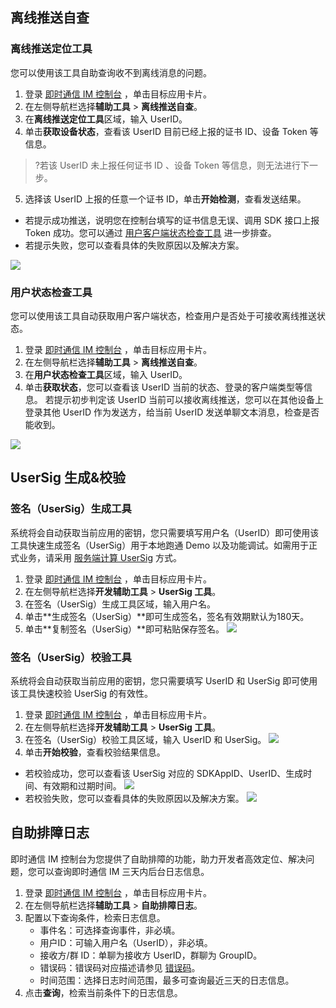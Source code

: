 ## 离线推送自查
### 离线推送定位工具
您可以使用该工具自助查询收不到离线消息的问题。

1. 登录 [即时通信 IM 控制台](https://console.cloud.tencent.com/im) ，单击目标应用卡片。
2. 在左侧导航栏选择**辅助工具** > **离线推送自查**。
3. 在**离线推送定位工具**区域，输入 UserID。
4. 单击**获取设备状态**，查看该 UserID 目前已经上报的证书 ID、设备 Token 等信息。
>?若该 UserID 未上报任何证书 ID 、设备 Token 等信息，则无法进行下一步。
>
5. 选择该 UserID 上报的任意一个证书 ID，单击**开始检测**，查看发送结果。
 - 若提示成功推送，说明您在控制台填写的证书信息无误、调用 SDK 接口上报 Token 成功。您可以通过 [用户客户端状态检查工具](#status) 进一步排查。 
 - 若提示失败，您可以查看具体的失败原因以及解决方案。

![](https://main.qcloudimg.com/raw/f916119333cc68a431fc92a790139e06.png)

[](id:status)
### 用户状态检查工具
您可以使用该工具自动获取用户客户端状态，检查用户是否处于可接收离线推送状态。

1. 登录 [即时通信 IM 控制台](https://console.cloud.tencent.com/im) ，单击目标应用卡片。
2. 在左侧导航栏选择**辅助工具** > **离线推送自查**。
3. 在**用户状态检查工具**区域，输入 UserID。
4. 单击**获取状态**，您可以查看该 UserID 当前的状态、登录的客户端类型等信息。
 若提示初步判定该 UserID 当前可以接收离线推送，您可以在其他设备上登录其他 UserID 作为发送方，给当前  UserID 发送单聊文本消息，检查是否能收到。
 
![](https://main.qcloudimg.com/raw/acfb8a15fe1b7673d8a34a2ca5424c2e.png)
 
## UserSig 生成&校验
### 签名（UserSig）生成工具
系统将会自动获取当前应用的密钥，您只需要填写用户名（UserID）即可使用该工具快速生成签名（UserSig）用于本地跑通 Demo 以及功能调试。如需用于正式业务，请采用 [服务端计算 UserSig](https://cloud.tencent.com/document/product/269/32688#GeneratingdynamicUserSig) 方式。

1. 登录 [即时通信 IM 控制台](https://console.cloud.tencent.com/im) ，单击目标应用卡片。
2. 在左侧导航栏选择**开发辅助工具** > **UserSig 工具**。
3. 在签名（UserSig）生成工具区域，输入用户名。
4. 单击**生成签名（UserSig）**即可生成签名，签名有效期默认为180天。
5. 单击**复制签名（UserSig）**即可粘贴保存签名。
 ![](https://main.qcloudimg.com/raw/83a24d72ec8914e8c1fa308457677e9f.png)

### 签名（UserSig）校验工具
系统将会自动获取当前应用的密钥，您只需要填写 UserID 和 UserSig 即可使用该工具快速校验 UserSig 的有效性。

1. 登录 [即时通信 IM 控制台](https://console.cloud.tencent.com/im) ，单击目标应用卡片。
2. 在左侧导航栏选择**开发辅助工具** > **UserSig 工具**。
3. 在签名（UserSig）校验工具区域，输入 UserID 和 UserSig。
   ![](https://main.qcloudimg.com/raw/6a304f8709fe4d91c2358daf667def24.png)
4. 单击**开始校验**，查看校验结果信息。
 - 若校验成功，您可以查看该 UserSig 对应的 SDKAppID、UserID、生成时间、有效期和过期时间。
  ![](https://main.qcloudimg.com/raw/2882d65f9f28df99fe0c911db197fcce.png)
 - 若校验失败，您可以查看具体的失败原因以及解决方案。
  ![](https://main.qcloudimg.com/raw/f9cd08fb30d5ef24633e64bbb97e093d.png)
 

 ## 自助排障日志 [](id:log)
 即时通信 IM 控制台为您提供了自助排障的功能，助力开发者高效定位、解决问题，您可以查询即时通信 IM 三天内后台日志信息。

1. 登录 [即时通信 IM 控制台](https://console.cloud.tencent.com/im) ，单击目标应用卡片。
2. 在左侧导航栏选择**辅助工具** > **自助排障日志**。
3. 配置以下查询条件，检索日志信息。
	 - 事件名：可选择查询事件，非必填。
	 - 用户ID：可输入用户名（UserID），非必填。
	 - 接收方/群 ID：单聊为接收方 UserID，群聊为 GroupID。
	 - 错误码：错误码对应描述请参见 [错误码](https://cloud.tencent.com/document/product/269/1671#.EF.BC.88.E4.BA.8C.EF.BC.89.E6.9C.8D.E5.8A.A1.E7.AB.AF.E7.9A.84.E9.94.99.E8.AF.AF.E7.A0.81)。
	 - 时间范围：选择日志时间范围，最多可查询最近三天的日志信息。
4. 点击**查询**，检索当前条件下的日志信息。
 
